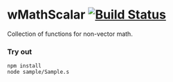 
# wMathScalar [![Build Status](https://travis-ci.org/Wandalen/wMathScalar.svg?branch=master)](https://travis-ci.org/Wandalen/wMathScalar)

Collection of functions for non-vector math.

### Try out
```
npm install
node sample/Sample.s
```




































